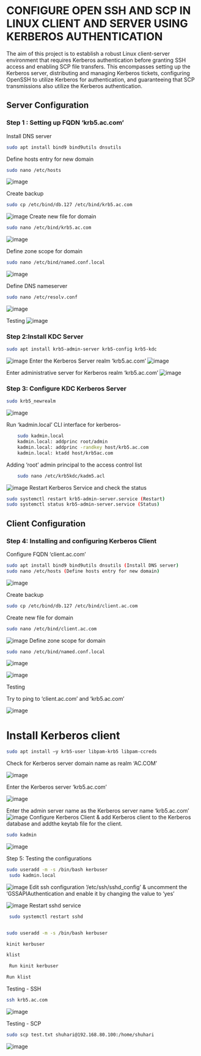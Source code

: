 
# CONFIGURE OPEN SSH AND SCP IN LINUX CLIENT AND SERVER USING KERBEROS AUTHENTICATION

The aim of this project is to establish a robust Linux client-server environment that requires Kerberos authentication before granting SSH access and enabling SCP file transfers. This encompasses setting up the Kerberos server, distributing and managing Kerberos tickets, configuring OpenSSH to utilize Kerberos for authentication, and guaranteeing that SCP transmissions also utilize the Kerberos authentication.

## Server Configuration

### Step 1 : Setting up FQDN ‘krb5.ac.com’

Install DNS server
```bash
sudo apt install bind9 bind9utils dnsutils
```
Define hosts entry for new domain
```bash
sudo nano /etc/hosts
```
![image](https://github.com/akshata9597/cdac-pg-ditiss/assets/149655684/2648dd31-22a2-4f2f-ab39-be12bcad992d)

Create backup
```bash
sudo cp /etc/bind/db.127 /etc/bind/krb5.ac.com 
```
![image](https://github.com/akshata9597/cdac-pg-ditiss/assets/149655684/acd43c54-ccdb-44dc-8e88-d69e74e78b7e)
Create new file for domain
```bash
sudo nano /etc/bind/krb5.ac.com
```

![image](https://github.com/akshata9597/cdac-pg-ditiss/assets/149655684/cd1f70c5-0bce-4084-9d15-70c334f7a5d4)


Define zone scope for domain
```bash
sudo nano /etc/bind/named.conf.local
```
![image](https://github.com/akshata9597/cdac-pg-ditiss/assets/149655684/5de2b12e-b11d-4487-9665-d50526573a69)

Define DNS nameserver
```bash
sudo nano /etc/resolv.conf 
```
![image](https://github.com/akshata9597/cdac-pg-ditiss/assets/149655684/1b6370b5-0e02-4969-98d7-0ebc2b4cec41)

 Testing
![image](https://github.com/akshata9597/cdac-pg-ditiss/assets/149655684/8cba1d40-514d-42e6-bd29-48449a106241)

### Step 2:Install KDC Server
```bash
sudo apt install krb5-admin-server krb5-config krb5-kdc
```
![image](https://github.com/akshata9597/cdac-pg-ditiss/assets/149655684/18a8f35a-9054-4fb4-956b-c4d22c44fe27)
Enter the Kerberos Server realm ‘krb5.ac.com’
![image](https://github.com/akshata9597/cdac-pg-ditiss/assets/149655684/f452352f-9f5f-4b08-a9a8-bd6aa24f5a7f)

Enter administrative server for Kerberos realm ‘krb5.ac.com’
![image](https://github.com/akshata9597/cdac-pg-ditiss/assets/149655684/3034d5f7-f228-4aff-b8b6-03abce653fd3)
### Step 3: Configure KDC Kerberos Server
```bash
sudo krb5_newrealm 
```
![image](https://github.com/akshata9597/cdac-pg-ditiss/assets/149655684/f480bebf-acf1-47da-bd2e-3b9639914293)

 Run ‘kadmin.local’ CLI interface for kerberos-

```bash
	sudo kadmin.local
	kadmin.local: addprinc root/admin 
	kadmin.local: addprinc -randkey host/krb5.ac.com
	kadmin.local: ktadd host/krb5ac.com

```
 Adding ‘root’ admin principal to the access control list
```bash
	sudo nano /etc/krb5kdc/kadm5.acl
```
![image](https://github.com/akshata9597/cdac-pg-ditiss/assets/149655684/f495bc83-b0a3-4692-b499-f0faf914bbc7)
 Restart Kerberos Service and check the status
```bash
sudo systemctl restart krb5-admin-server.service (Restart)
sudo systemctl status krb5-admin-server.service (Status)
```
## Client Configuration
### Step 4: Installing and configuring Kerberos Client
Configure FQDN ‘client.ac.com’
```bash
sudo apt install bind9 bind9utils dnsutils (Install DNS server)
sudo nano /etc/hosts (Define hosts entry for new domain)

```
![image](https://github.com/akshata9597/cdac-pg-ditiss/assets/149655684/e44e7d8a-6afe-448a-a4a5-5f2fa34ffae7)


 Create backup
```bash
sudo cp /etc/bind/db.127 /etc/bind/client.ac.com

```
 Create new file for domain
```bash
sudo nano /etc/bind/client.ac.com
```
![image](https://github.com/akshata9597/cdac-pg-ditiss/assets/149655684/ad62adf4-503b-4120-af86-3f68f5830762)
 Define zone scope for domain
 ```bash
sudo nano /etc/bind/named.conf.local
```
![image](https://github.com/akshata9597/cdac-pg-ditiss/assets/149655684/353b3a1e-7397-4801-a63f-a3d7ee6c5f5a)

![image](https://github.com/akshata9597/cdac-pg-ditiss/assets/149655684/910d8deb-d2a4-4788-8896-b97f51d90991)

Testing

Try to ping to ‘client.ac.com’ and ‘krb5.ac.com’

![image](https://github.com/akshata9597/cdac-pg-ditiss/assets/149655684/dfda7388-f206-4e88-9a14-17167efc1fde)
# Install Kerberos client
```bash
sudo apt install –y krb5-user libpam-krb5 libpam-ccreds
```

Check for Kerberos server domain name as realm ‘AC.COM’

![image](https://github.com/akshata9597/cdac-pg-ditiss/assets/149655684/58999ee7-a25a-4778-9b69-c7e880b3df15)

Enter the Kerberos server ‘krb5.ac.com’

![image](https://github.com/akshata9597/cdac-pg-ditiss/assets/149655684/88be31e6-c04d-4db3-9921-b94e66a26d02)

Enter the admin server name as the Kerberos server name ‘krb5.ac.com’
![image](https://github.com/akshata9597/cdac-pg-ditiss/assets/149655684/43f3d859-01f4-412b-8e0f-71899f51d7b6)
Configure Kerberos Client & add Kerberos client to the Kerberos database and addthe keytab file for the client.

```bash
sudo kadmin
```
![image](https://github.com/akshata9597/cdac-pg-ditiss/assets/149655684/b0f3ac3d-d556-484b-9cb0-2cfcd0981981)

Step 5: Testing the configurations
```bash
sudo useradd -m -s /bin/bash kerbuser
 sudo kadmin.local
```
![image](https://github.com/akshata9597/cdac-pg-ditiss/assets/149655684/5846f6cd-d50c-4d97-b331-206418919a8b)
	Edit ssh configuration ‘/etc/ssh/sshd_config’ & uncomment the ‘GSSAPIAuthentication	and enable it by changing the value to ‘yes’

 ![image](https://github.com/akshata9597/cdac-pg-ditiss/assets/149655684/a35e826b-ff24-43db-9021-f1ab3c313b22)
Restart sshd service
```bash
 sudo systemctl restart sshd
```
```bash	sudo systemctl status sshd
```
```bash
sudo useradd -m -s /bin/bash kerbuser
```
```bash
kinit kerbuser
```
```bash
klist
```
```bash
 Run kinit kerbuser
```
```bash
Run klist
```
Testing - SSH
```bash
ssh krb5.ac.com
```

![image](https://github.com/akshata9597/cdac-pg-ditiss/assets/149655684/e5f85911-ae24-4d73-82ad-3621da64320e)

Testing - SCP
```bash
sudo scp test.txt shuhari@192.168.80.100:/home/shuhari
```

![image](https://github.com/akshata9597/cdac-pg-ditiss/assets/149655684/b830d5fe-c3db-4754-b174-b82543fccd08)
